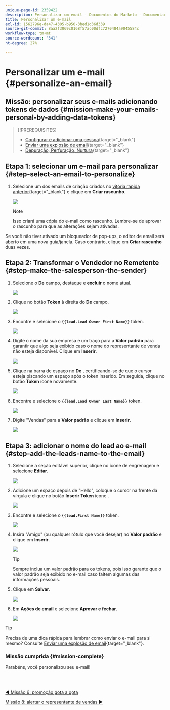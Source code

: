 ```yaml
---
unique-page-id: 2359422
description: Personalizar um email - Documentos do Marketo - Documentação do produto
title: Personalizar um e-mail
exl-id: 1562796e-da47-4305-b950-3bed1d36d339
source-git-commit: 8aa2f3069c0168f57ac00dfc7270484a9045584c
workflow-type: tm+mt
source-wordcount: '341'
ht-degree: 27%

---
```


# Personalizar um e-mail {#personalize-an-email}

## Missão: personalizar seus e-mails adicionando tokens de dados {#mission-make-your-emails-personal-by-adding-data-tokens}

>[!PREREQUISITES]
>
>* [Configurar e adicionar uma pessoa](/help/marketo/getting-started/quick-wins/get-set-up-and-add-a-person.md){target=&quot;_blank&quot;}
>* [Enviar uma explosão de email](/help/marketo/getting-started/quick-wins/send-an-email.md){target=&quot;_blank&quot;}
>* [Depuração, Perfuração, Nurtura](/help/marketo/getting-started/quick-wins/drip-drip-nurture.md){target=&quot;_blank&quot;}


## Etapa 1: selecionar um e-mail para personalizar {#step-select-an-email-to-personalize}

1. Selecione um dos emails de criação criados no [vitória rápida anterior](/help/marketo/getting-started/quick-wins/drip-drip-nurture.md){target=&quot;_blank&quot;} e clique em **Criar rascunho**.

   ![](assets/personalize-an-email-1.png)

   >[!NOTE]
   >
   >Isso criará uma cópia do e-mail como rascunho. Lembre-se de aprovar o rascunho para que as alterações sejam ativadas.

Se você não tiver ativado um bloqueador de pop-ups, o editor de email será aberto em uma nova guia/janela. Caso contrário, clique em **Criar rascunho** duas vezes.

## Etapa 2: Transformar o Vendedor no Remetente {#step-make-the-salesperson-the-sender}

1. Selecione o **De** campo, destaque e **excluir** o nome atual.

   ![](assets/personalize-an-email-2.png)

1. Clique no botão **Token** à direita do **De** campo.

   ![](assets/personalize-an-email-3.png)

1. Encontre e selecione o **`{{lead.Lead Owner First Name}}`** token.

   ![](assets/personalize-an-email-4.png)

1. Digite o nome da sua empresa e um traço para a **Valor padrão** para garantir que algo seja exibido caso o nome do representante de venda não esteja disponível. Clique em **Inserir**.

   ![](assets/personalize-an-email-5.png)

1. Clique na barra de espaço no **De** , certificando-se de que o cursor esteja piscando um espaço após o token inserido. Em seguida, clique no botão **Token** ícone novamente.

   ![](assets/personalize-an-email-6.png)

1. Encontre e selecione o **`{{lead.Lead Owner Last Name}}`** token.

   ![](assets/personalize-an-email-7.png)

1. Digite &quot;Vendas&quot; para a **Valor padrão** e clique em **Inserir**.

   ![](assets/personalize-an-email-8.png)

## Etapa 3: adicionar o nome do lead ao e-mail {#step-add-the-leads-name-to-the-email}

1. Selecione a seção editável superior, clique no ícone de engrenagem e selecione **Editar**.

   ![](assets/personalize-an-email-9.png)

1. Adicione um espaço depois de &quot;Hello&quot;, coloque o cursor na frente da vírgula e clique no botão **Inserir Token** ícone .

   ![](assets/personalize-an-email-10.png)

1. Encontre e selecione o **`{{lead.First Name}}`** token.

   ![](assets/personalize-an-email-11.png)

1. Insira &quot;Amigo&quot; (ou qualquer rótulo que você desejar) no **Valor padrão** e clique em **Inserir**.

   ![](assets/personalize-an-email-12.png)

   >[!TIP]
   >
   >Sempre inclua um valor padrão para os tokens, pois isso garante que o valor padrão seja exibido no e-mail caso faltem algumas das informações pessoais.

1. Clique em **Salvar**.

   ![](assets/personalize-an-email-13.png)

1. Em **Ações de email** e selecione **Aprovar e fechar**.

   ![](assets/personalize-an-email-14.png)

>[!TIP]
>
>Precisa de uma dica rápida para lembrar como enviar o e-mail para si mesmo? Consulte [Enviar uma explosão de email](/help/marketo/getting-started/quick-wins/send-an-email.md){target=&quot;_blank&quot;}.

### Missão cumprida {#mission-complete}

Parabéns, você personalizou seu e-mail! 

<br> 

[◄ Missão 6: promoção gota a gota](/help/marketo/getting-started/quick-wins/drip-drip-nurture.md)

[Missão 8: alertar o representante de vendas ►](/help/marketo/getting-started/quick-wins/alert-the-sales-rep.md)
